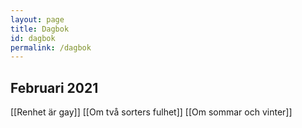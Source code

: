 ```yaml
---
layout: page
title: Dagbok
id: dagbok
permalink: /dagbok
---
```


## Februari 2021
[[Renhet är gay]]
[[Om två sorters fulhet]]
[[Om sommar och vinter]]